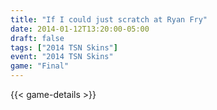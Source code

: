 ```yaml
---
title: "If I could just scratch at Ryan Fry"
date: 2014-01-12T13:20:00-05:00
draft: false
tags: ["2014 TSN Skins"]
event: "2014 TSN Skins"
game: "Final"
---
```

{{< game-details >}}
<!--more--> 
